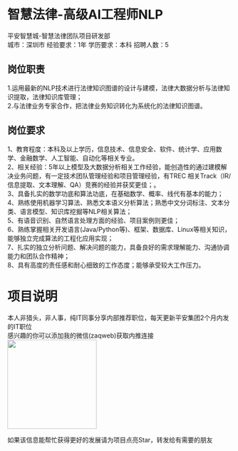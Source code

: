 # 智慧法律-高级AI工程师NLP
平安智慧城-智慧法律团队项目研发部  
城市：深圳市 经验要求：1年 学历要求：本科  招聘人数：5

## 岗位职责
1.运用最新的NLP技术进行法律知识图谱的设计与建模，法律大数据分析与法律知识提取，法律知识库管理；   
2.与法律业务专家合作，把法律业务知识转化为系统化的法律知识图谱。

## 岗位要求
1、教育程度：本科及以上学历，信息技术、信息安全、软件、统计学、应用数学、金融数学、人工智能、自动化等相关专业。   
2、相关经验：5年以上模型及大数据分析相关工作经验，能创造性的通过建模解决业务问题，有一定技术团队管理经验和项目管理经验，有TREC 相关Track（IR/信息提取、文本理解、QA）竞赛的经验并获奖更佳；。   
3、具备扎实的数学功底和算法功底，在基础数学、概率、线代有基本的能力；   
4、熟练使用机器学习算法、熟悉文本语义分析算法；熟悉中文分词标注、文本分类、语言模型、知识库挖掘等NLP相关算法；   
5、有语音识别、自然语言处理方面的经验、项目案例则更佳；   
6、熟练掌握相关开发语言(Java/Python等)、框架、数据库、Linux等相关知识，能够独立完成算法的工程化应用实现；   
7、扎实的独立分析问题、解决问题的能力，具备良好的需求理解能力、沟通协调能力和团队合作精神；   
8、具有高度的责任感和耐心细致的工作态度；能够承受较大工作压力。

# 项目说明

本人非猎头，非人事，纯IT同事分享内部推荐职位，每天更新平安集团2个月内发的IT职位  
感兴趣的你可以添加我的微信(zaqweb)获取内推连接  
<img src="https://github.com/zaqweb/PA-IT-JOBS/blob/master/WechatICode.jpeg"  height="200" width="200">

如果该信息能帮忙获得更好的发展请为项目点亮Star，转发给有需要的朋友




